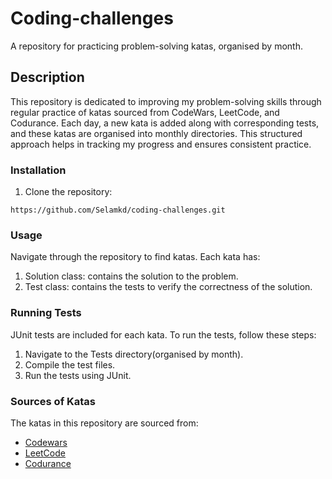 # Coding-challenges
A repository for practicing problem-solving katas, organised by month.

## Description 
This repository is dedicated to improving my problem-solving skills through regular practice of katas sourced from CodeWars, LeetCode, and Codurance. Each day, a new kata is added along with corresponding tests, and these katas are organised into monthly directories. This structured approach helps in tracking my progress and ensures consistent practice.

### Installation 
  1. Clone the repository: 

``https://github.com/Selamkd/coding-challenges.git``
### Usage
Navigate through the repository to find katas. Each kata has:

1. Solution class: contains the solution to the problem.
2. Test class:</bold> contains the tests to verify the correctness of the solution.


### Running Tests

JUnit tests are included for each kata. To run the tests, follow these steps:

1. Navigate to the Tests directory(organised by month).
2. Compile the test files.
3. Run the tests using JUnit.


### Sources of Katas

The katas in this repository are sourced from:

- [Codewars](https://www.codewars.com/)
- [LeetCode](https://leetcode.com/)
- [Codurance](https://codurance.com/)
